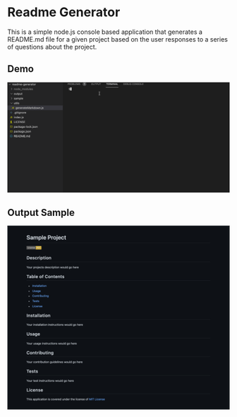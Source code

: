 # Readme Generator
This is a simple node.js console based application that generates a README.md file for a given project based on the user responses to a series of questions about the project.

## Demo
![Demo](https://github.com/j-goldrath/readme-generator/blob/main/assets/images/readme-generator-demo.gif?raw=true)

## Output Sample
![Output Sample](https://github.com/j-goldrath/readme-generator/blob/main/assets/images/readme-generator-output-sample.png?raw=true)
